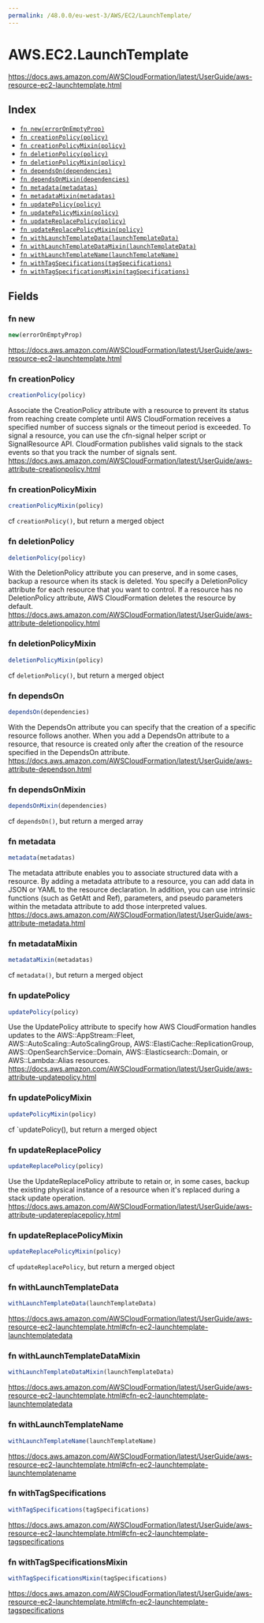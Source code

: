 ```yaml
---
permalink: /48.0.0/eu-west-3/AWS/EC2/LaunchTemplate/
---
```


# AWS.EC2.LaunchTemplate

https://docs.aws.amazon.com/AWSCloudFormation/latest/UserGuide/aws-resource-ec2-launchtemplate.html

## Index

* [`fn new(errorOnEmptyProp)`](#fn-new)
* [`fn creationPolicy(policy)`](#fn-creationpolicy)
* [`fn creationPolicyMixin(policy)`](#fn-creationpolicymixin)
* [`fn deletionPolicy(policy)`](#fn-deletionpolicy)
* [`fn deletionPolicyMixin(policy)`](#fn-deletionpolicymixin)
* [`fn dependsOn(dependencies)`](#fn-dependson)
* [`fn dependsOnMixin(dependencies)`](#fn-dependsonmixin)
* [`fn metadata(metadatas)`](#fn-metadata)
* [`fn metadataMixin(metadatas)`](#fn-metadatamixin)
* [`fn updatePolicy(policy)`](#fn-updatepolicy)
* [`fn updatePolicyMixin(policy)`](#fn-updatepolicymixin)
* [`fn updateReplacePolicy(policy)`](#fn-updatereplacepolicy)
* [`fn updateReplacePolicyMixin(policy)`](#fn-updatereplacepolicymixin)
* [`fn withLaunchTemplateData(launchTemplateData)`](#fn-withlaunchtemplatedata)
* [`fn withLaunchTemplateDataMixin(launchTemplateData)`](#fn-withlaunchtemplatedatamixin)
* [`fn withLaunchTemplateName(launchTemplateName)`](#fn-withlaunchtemplatename)
* [`fn withTagSpecifications(tagSpecifications)`](#fn-withtagspecifications)
* [`fn withTagSpecificationsMixin(tagSpecifications)`](#fn-withtagspecificationsmixin)

## Fields

### fn new

```ts
new(errorOnEmptyProp)
```

https://docs.aws.amazon.com/AWSCloudFormation/latest/UserGuide/aws-resource-ec2-launchtemplate.html

### fn creationPolicy

```ts
creationPolicy(policy)
```

Associate the CreationPolicy attribute with a resource to prevent its status from reaching create complete until AWS CloudFormation receives a specified number of success signals or the timeout period is exceeded. To signal a resource, you can use the cfn-signal helper script or SignalResource API. CloudFormation publishes valid signals to the stack events so that you track the number of signals sent. 
https://docs.aws.amazon.com/AWSCloudFormation/latest/UserGuide/aws-attribute-creationpolicy.html

### fn creationPolicyMixin

```ts
creationPolicyMixin(policy)
```

cf `creationPolicy()`, but return a merged object

### fn deletionPolicy

```ts
deletionPolicy(policy)
```

With the DeletionPolicy attribute you can preserve, and in some cases, backup a resource when its stack is deleted. You specify a DeletionPolicy attribute for each resource that you want to control. If a resource has no DeletionPolicy attribute, AWS CloudFormation deletes the resource by default. 
https://docs.aws.amazon.com/AWSCloudFormation/latest/UserGuide/aws-attribute-deletionpolicy.html

### fn deletionPolicyMixin

```ts
deletionPolicyMixin(policy)
```

cf `deletionPolicy()`, but return a merged object

### fn dependsOn

```ts
dependsOn(dependencies)
```

With the DependsOn attribute you can specify that the creation of a specific resource follows another. When you add a DependsOn attribute to a resource, that resource is created only after the creation of the resource specified in the DependsOn attribute. 
https://docs.aws.amazon.com/AWSCloudFormation/latest/UserGuide/aws-attribute-dependson.html

### fn dependsOnMixin

```ts
dependsOnMixin(dependencies)
```

cf `dependsOn()`, but return a merged array

### fn metadata

```ts
metadata(metadatas)
```

The metadata attribute enables you to associate structured data with a resource. By adding a metadata attribute to a resource, you can add data in JSON or YAML to the resource declaration. In addition, you can use intrinsic functions (such as GetAtt and Ref), parameters, and pseudo parameters within the metadata attribute to add those interpreted values. 
https://docs.aws.amazon.com/AWSCloudFormation/latest/UserGuide/aws-attribute-metadata.html

### fn metadataMixin

```ts
metadataMixin(metadatas)
```

cf `metadata()`, but return a merged object

### fn updatePolicy

```ts
updatePolicy(policy)
```

Use the UpdatePolicy attribute to specify how AWS CloudFormation handles updates to the AWS::AppStream::Fleet, AWS::AutoScaling::AutoScalingGroup, AWS::ElastiCache::ReplicationGroup, AWS::OpenSearchService::Domain, AWS::Elasticsearch::Domain, or AWS::Lambda::Alias resources. 
https://docs.aws.amazon.com/AWSCloudFormation/latest/UserGuide/aws-attribute-updatepolicy.html

### fn updatePolicyMixin

```ts
updatePolicyMixin(policy)
```

cf `updatePolicy(), but return a merged object

### fn updateReplacePolicy

```ts
updateReplacePolicy(policy)
```

Use the UpdateReplacePolicy attribute to retain or, in some cases, backup the existing physical instance of a resource when it's replaced during a stack update operation. 
https://docs.aws.amazon.com/AWSCloudFormation/latest/UserGuide/aws-attribute-updatereplacepolicy.html

### fn updateReplacePolicyMixin

```ts
updateReplacePolicyMixin(policy)
```

cf `updateReplacePolicy`, but return a merged object

### fn withLaunchTemplateData

```ts
withLaunchTemplateData(launchTemplateData)
```

https://docs.aws.amazon.com/AWSCloudFormation/latest/UserGuide/aws-resource-ec2-launchtemplate.html#cfn-ec2-launchtemplate-launchtemplatedata

### fn withLaunchTemplateDataMixin

```ts
withLaunchTemplateDataMixin(launchTemplateData)
```

https://docs.aws.amazon.com/AWSCloudFormation/latest/UserGuide/aws-resource-ec2-launchtemplate.html#cfn-ec2-launchtemplate-launchtemplatedata

### fn withLaunchTemplateName

```ts
withLaunchTemplateName(launchTemplateName)
```

https://docs.aws.amazon.com/AWSCloudFormation/latest/UserGuide/aws-resource-ec2-launchtemplate.html#cfn-ec2-launchtemplate-launchtemplatename

### fn withTagSpecifications

```ts
withTagSpecifications(tagSpecifications)
```

https://docs.aws.amazon.com/AWSCloudFormation/latest/UserGuide/aws-resource-ec2-launchtemplate.html#cfn-ec2-launchtemplate-tagspecifications

### fn withTagSpecificationsMixin

```ts
withTagSpecificationsMixin(tagSpecifications)
```

https://docs.aws.amazon.com/AWSCloudFormation/latest/UserGuide/aws-resource-ec2-launchtemplate.html#cfn-ec2-launchtemplate-tagspecifications
